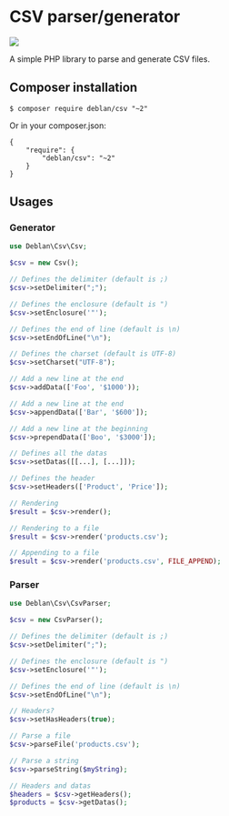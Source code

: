 CSV parser/generator
====================

<a href="https://phpci.gitnet.fr/build-status/view/2">![](https://phpci.gitnet.fr/build-status/image/2?branch=master&label=PHPCensor&style=flat-square)</a>

A simple PHP library to parse and generate CSV files.

## Composer installation

```
$ composer require deblan/csv "~2"
```

Or in your composer.json:

```
{
    "require": {
        "deblan/csv": "~2"
    }
}
```

## Usages

### Generator

```php
use Deblan\Csv\Csv;

$csv = new Csv();

// Defines the delimiter (default is ;)
$csv->setDelimiter(";");

// Defines the enclosure (default is ")
$csv->setEnclosure('"');

// Defines the end of line (default is \n)
$csv->setEndOfLine("\n");

// Defines the charset (default is UTF-8)
$csv->setCharset("UTF-8");

// Add a new line at the end
$csv->addData(['Foo', '$1000'));

// Add a new line at the end
$csv->appendData(['Bar', '$600']);

// Add a new line at the beginning
$csv->prependData(['Boo', '$3000']);

// Defines all the datas
$csv->setDatas([[...], [...]]);

// Defines the header
$csv->setHeaders(['Product', 'Price']);

// Rendering
$result = $csv->render();

// Rendering to a file
$result = $csv->render('products.csv');

// Appending to a file
$result = $csv->render('products.csv', FILE_APPEND);
```

### Parser

```php
use Deblan\Csv\CsvParser;

$csv = new CsvParser();

// Defines the delimiter (default is ;)
$csv->setDelimiter(";");

// Defines the enclosure (default is ")
$csv->setEnclosure('"');

// Defines the end of line (default is \n)
$csv->setEndOfLine("\n");

// Headers?
$csv->setHasHeaders(true);

// Parse a file
$csv->parseFile('products.csv');

// Parse a string
$csv->parseString($myString);

// Headers and datas
$headers = $csv->getHeaders();
$products = $csv->getDatas();
```
